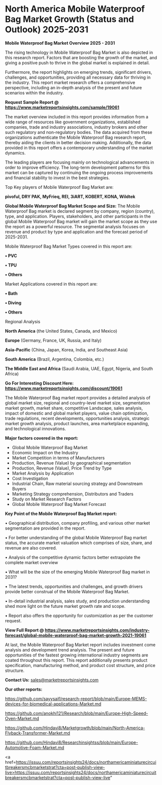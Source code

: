 # North America Mobile Waterproof Bag Market Growth (Status and Outlook) 2025-2031

<Strong> Mobile Waterproof Bag Market Overview 2025 - 2031</strong>

The rising technology in Mobile Waterproof Bag Market is also depicted in this research report. Factors that are boosting the growth of the market, and giving a positive push to thrive in the global market is explained in detail.

Furthermore, the report highlights on emerging trends, significant drivers, challenges, and opportunities, providing all necessary data for thriving in the industry. This report market research offers a comprehensive perspective, including an in-depth analysis of the present and future scenarios within the industry.

<strong>Request Sample Report @ <a href=https://www.marketreportsinsights.com/sample/19061>https://www.marketreportsinsights.com/sample/19061</a></strong>

The market overview included in this report provides information from a wide range of resources like government organizations, established companies, trade and industry associations, industry brokers and other such regulatory and non-regulatory bodies. The data acquired from these organizations authenticate the Mobile Waterproof Bag research report, thereby aiding the clients in better decision making. Additionally, the data provided in this report offers a contemporary understanding of the market dynamics.

The leading players are focusing mainly on technological advancements in order to improve efficiency. The long-term development patterns for this market can be captured by continuing the ongoing process improvements and financial stability to invest in the best strategies.

Top Key players of Mobile Waterproof Bag Market are:

<strong>pivoful, DRY PAK, MyFrieq, REI, 3iART, KOBERT, KONA, Wildtek</strong>

<strong><b>Global Mobile Waterproof Bag Market Scope and Size:</b></strong>
The Mobile Waterproof Bag market is declared segment by company, region (country), type, and application. Players, stakeholders, and other participants in the global Mobile Waterproof Bag market will gain the market scope as they use the report as a powerful resource. The segmental analysis focuses on revenue and product by type and application and the forecast period of 2025-2031.

Mobile Waterproof Bag Market Types covered in this report are:

<strong>• PVC

• TPU

• Others</strong>

Market Applications covered in this report are:

<strong>• Bath

• Diving

• Others</strong> 

Regional Analysis

<strong>North America</strong> (the United States, Canada, and Mexico)

<strong>Europe</strong> (Germany, France, UK, Russia, and Italy)

<strong>Asia-Pacific</strong> (China, Japan, Korea, India, and Southeast Asia)

<strong>South America</strong> (Brazil, Argentina, Colombia, etc.)

<strong>The Middle East and Africa</strong> (Saudi Arabia, UAE, Egypt, Nigeria, and South Africa)

<strong>Go For Interesting Discount Here: <a href=https://www.marketreportsinsights.com/discount/19061>https://www.marketreportsinsights.com/discount/19061</a></strong>

The Mobile Waterproof Bag market report provides a detailed analysis of global market size, regional and country-level market size, segmentation market growth, market share, competitive Landscape, sales analysis, impact of domestic and global market players, value chain optimization, trade regulations, recent developments, opportunities analysis, strategic market growth analysis, product launches, area marketplace expanding, and technological innovations.

<strong><b>Major factors covered in the report:</b></strong>
<ul>
  <li>Global Mobile Waterproof Bag Market </li>
  <li>Economic Impact on the Industry</li>
  <li>Market Competition in terms of Manufacturers</li>
  <li>Production, Revenue (Value) by geographical segmentation</li>
  <li>Production, Revenue (Value), Price Trend by Type</li>
  <li>Market Analysis by Application</li>
  <li>Cost Investigation</li>
  <li>Industrial Chain, Raw material sourcing strategy and Downstream Buyers</li>
  <li>Marketing Strategy comprehension, Distributors and Traders</li>
  <li>Study on Market Research Factors</li>
  <li>Global Mobile Waterproof Bag Market Forecast</li>
</ul>

<strong><b>Key Point of the Mobile Waterproof Bag Market report:</b></strong>

• Geographical distribution, company profiling, and various other market segmentation are provided in the report.

• For better understanding of the global Mobile Waterproof Bag market status, the accurate market valuation which comprises of size, share, and revenue are also covered.

• Analysis of the competitive dynamic factors better extrapolate the complete market overview

• What will be the size of the emerging Mobile Waterproof Bag market in 2031?

• The latest trends, opportunities and challenges, and growth drivers provide better construal of the Mobile Waterproof Bag Market.

• In-detail industrial analysis, sales study, and production understanding shed more light on the future market growth rate and scope.

• Report also offers the opportunity for customization as per the customer request.

<strong><b>View Full Report @ <a href=https://www.marketreportsinsights.com/industry-forecast/global-mobile-waterproof-bag-market-growth-2021-19061>https://www.marketreportsinsights.com/industry-forecast/global-mobile-waterproof-bag-market-growth-2021-19061</a></b></strong>


At last, the Mobile Waterproof Bag Market report includes investment come analysis and development trend analysis. The present and future opportunities of the fastest growing international industry segments are coated throughout this report. This report additionally presents product specification, manufacturing method, and product cost structure, and price structure.

<strong>Contact Us:</strong>
sales@marketreportsinsights.com

<strong>Our other reports:</strong>

<a href=https://github.com/sayysaif/research-report/blob/main/Europe-MEMS-devices-for-biomedical-applications-Market.md>https://github.com/sayysaif/research-report/blob/main/Europe-MEMS-devices-for-biomedical-applications-Market.md</a>

<a href=https://github.com/anokhi121/Research/blob/main/Europe-High-Speed-Oven-Market.md>https://github.com/anokhi121/Research/blob/main/Europe-High-Speed-Oven-Market.md</a>

<a href=https://github.com/Hindavi8/Marketgrowth/blob/main/North-America-Flyback-Transformer-Market.md>https://github.com/Hindavi8/Marketgrowth/blob/main/North-America-Flyback-Transformer-Market.md</a>

<a href=https://github.com/Hindavi8/Researchinsightss/blob/main/Europe-Automotive-Foam-Market.md>https://github.com/Hindavi8/Researchinsightss/blob/main/Europe-Automotive-Foam-Market.md</a>

<a href=https://issuu.com/reportsinsights24/docs/northamericaminiaturecircuitbreakersmcbmarketstrat?cta=post-publish-view-live>https://issuu.com/reportsinsights24/docs/northamericaminiaturecircuitbreakersmcbmarketstrat?cta=post-publish-view-live</a>"
